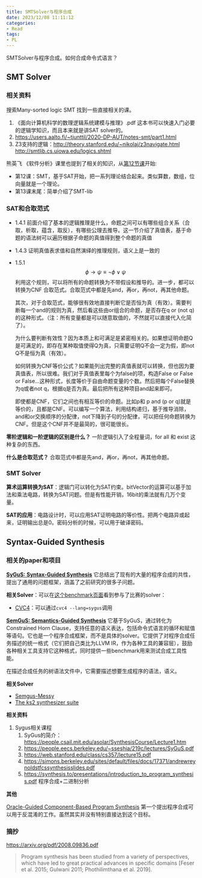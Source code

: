 ```yaml
---
title: SMTSolver与程序合成
date: 2023/12/08 11:11:12
categories:
- Read
tags:
- PL
---
```


SMTSolver与程序合成。如何合成命令式语言？

<!-- more -->

## SMT Solver

### 相关资料

搜索Many-sorted logic SMT 找到一些直接相关的课。

1. 《面向计算机科学的数理逻辑系统建模与推理》.pdf  这本书可以快速入门必要的逻辑学知识，而且本来就是讲SAT solver的。
1. https://users.aalto.fi/~tjunttil/2020-DP-AUT/notes-smt/part1.html
1. Z3支持的逻辑：http://theory.stanford.edu/~nikolaj/z3navigate.html  http://smtlib.cs.uiowa.edu/logics.shtml

熊英飞 《软件分析》课里也提到了相关的知识，从[第12节课](https://liveclass.org.cn/cloudCourse/#/courseDetail/8mI06L2eRqk8GcsW)开始:

- 第12课：SMT，基于SAT开始，把一系列理论结合起来。类似算数，数组，位向量就是一个理论。
- 第13课末尾：简单介绍了SMT-lib

### SAT和合取范式

- 1.4.1 前面介绍了基本的逻辑推理是什么，命题之间可以有哪些组合关系（合取，析取，蕴含，取反），有哪些公理去推导。这一节介绍了真值表，基于命题的语法树可以遍历根据子命题的真值得到整个命题的真值
- 1.4.3 证明真值表求值和自然演绎的推理规则，语义上是一致的
- 1.5.1 $$\phi \rightarrow \psi \equiv \neg \phi \vee \psi$$ 利用这个规则，可以将所有的命题转换为不带假设和推导的。进一步，都可以转换为CNF 合取范式。合取范式中都是先and，再or，再not，再其他命题。

    其次，对于合取范式，能够很有效地直接判断它是否恒为真（有效）。需要判断每一个and的规则为真，然后看这些由or组合的命题，是否存在q or (not q)的这种形式。（注：所有变量都是可以随意取值的，不然就可以直接代入化简了）。

    为什么要判断有效性？因为本质上和可满足是紧密相关的。如果想证明命题Q是可满足的，即存在某种取值使得Q为真，只需要证明Q不会一定为假，即not Q不是恒为真（有效）。

    如何转换为CNF等价公式？如果能列出完整的真值表就可以转换，但也因为要真值表，所以很难。我们对于真值表里每个为false的项，构造False or False or False...这种形式，长度等价于自由命题变量的个数。然后把每个False替换为q或者not q，根据q是否为真。最后把所有这种项目and起来即可。

    即使都是CNF，它们之间也有相互等价的命题。比如p和 p and (p or q)就是等价的，且都是CNF。可以编写一个算法，利用结构递归，基于推导消除，and和or交换顺序的分配律，not下降到子句的分配律，可以把任何命题转换为CNF。但是这个CNF并不是最简的，很可能很长。

**零阶逻辑和一阶逻辑的区别是什么？** 一阶逻辑引入了全程量词，for all 和 exist 这种复杂的东西。

**什么是合取范式？** 合取范式中都是先and，再or，再not，再其他命题。

### SMT Solver

**算术运算转换为SAT**：逻辑门可以转化为SAT约束。bitVector的运算可以基于加法和乘法电路，转换为SAT问题。但是有性能开销，16bit的乘法就有几万个变量。

**SAT的应用**：电路设计时，可以应用SAT证明电路的等价性。把两个电路异或起来，证明输出总是0。密码分析的时候，可以用于破译密码。

## Syntax-Guided Synthesis

### 相关的paper和项目

**[SyGuS: Syntax-Guided Synthesis](https://sygus-org.github.io/)** 它总结出了现有的大量的程序合成的共性，提出了通用的问题框架，涵盖了之前研究的很多子问题。

**相关Solver**：可以在[这个benchmark页面](https://sygus-org.github.io/comp/2019/)看到参与了比赛的solver：
- [CVC4](https://github.com/cvc5/cvc5)：可以通过`cvc4 --lang=sygus`调用

**[SemGuS: Semantics-Guided Synthesis](https://www.semgus.org/)** 它基于SyGuS，通过转化为Constrained Horn Clause，支持任意的语义表达，包括命令式语言的循环和赋值等语句。它也是一个程序合成框架，而不是具体的solver。它提供了对程序合成任务描述的统一格式（它们把自己类比为LLVM IR，作为各种工具的兼容层），鼓励各种相关工具支持它这种格式，同时提供一些benchmark用来测试合成工具性能。

在描述合成任务的树语法文件中，它需要描述想要生成程序的语法，语义。

**相关Solver**

- [Semgus-Messy](https://github.com/SemGuS-git/Semgus-Messy)
- [The ks2 synthesizer suite](https://github.com/kjcjohnson/ks2-mono)

**相关资料**

1. Sygus相关课程
    1. SyGus的简介：https://people.csail.mit.edu/asolar/SynthesisCourse/Lecture1.htm 
    2. https://people.eecs.berkeley.edu/~sseshia/219c/lectures/SyGuS.pdf 
    3. https://web.stanford.edu/class/cs357/lecture15.pdf
    4. https://simons.berkeley.edu/sites/default/files/docs/17371/andrewreynoldstfcssynthesisslides.pdf
    5. https://synthesis.to/presentations/introduction_to_program_synthesis.pdf 程序合成+二进制分析


**其他**

[Oracle-Guided Component-Based Program Synthesis](https://people.eecs.berkeley.edu/~sseshia/pubdir/synth-icse10.pdf) 第一个提出程序合成可以用于反混淆的工作。虽然其实并没有特别直接达到这个目标。

### 摘抄

https://arxiv.org/pdf/2008.09836.pdf
> Program synthesis has been studied from a variety of perspectives, which have led to great practical advances in specific domains [Feser et al. 2015; Gulwani 2011; Phothilimthana et al. 2019].


